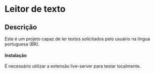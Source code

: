 # Leitor de texto

## Descrição
Este é um projeto capaz de ler textos solicitados pelo usuário na língua portuguesa (BR).


#### Instalação
É necessário utilizar a extensão live-server para testar localmente.
